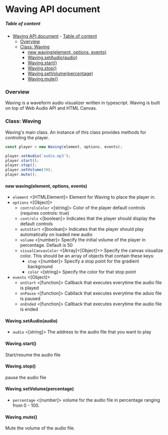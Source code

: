 # Waving API document

##### Table of content

<!-- TOC -->

- [Waving API document](#waving-api-document) - [Table of content](#table-of-content)
  - [Overview](#overview)
  - [Class: Waving](#class-waving)
    - [new waving(element, options, events)](#new-wavingelement-options-events)
    - [Waving.setAudio(audio)](#wavingsetaudioaudio)
    - [Waving.start()](#wavingstart)
    - [Waving.stop()](#wavingstop)
    - [Waving.setVolume(percentage)](#wavingsetvolumepercentage)
    - [Waving.mute()](#wavingmute)

<!-- /TOC -->

### Overview

Waving is a waveform audio visualizer written in typescript. Waving is built on top of Web Audio API and HTML Canvas.

### Class: Waving

Waving's main class. An instance of this class provides methods for controling the player.

```js
const player = new Waving(element, options, events);

player.setAudio('audio.mp3');
player.start();
player.stop();
player.setVolume(30);
player.mute();
```

#### new waving(element, options, events)

- `element` <[HTMLElement]> Element for Waving to place the player in.
- `options` <[Object]>
  - `controlsColor` <[string]> Color of the player default controls (requires controls: true)
  - `controls` <[boolean]> Indicates that the player should display the default controls
  - `autoStart` <[boolean]> Indicates that the player should play automatically on loaded new audio
  - `volume` <[number]> Specify the initial volume of the player in percentage. Default is 50
  - `visualCanvasColor` <[Array]<[Object]>> Specify the canvas visualize color. This should be an array of objects that contain these keys:
    - `stop` <[number]> Specify a stop point for the gradient background
    - `color` <[string]> Specify the color for that stop point
- `events` <[Object]>
  - `onStart` <[function]> Callback that executes everytime the audio file is played
  - `onPause` <[function]> Cabllack that executes everytime the aduio file is paused
  - `onEnded` <[function]> Callback that executes everytime the audio file is ended

#### Waving.setAudio(audio)

- `audio` <[string]> The address to the audio file that you want to play

#### Waving.start()

Start/resume the audio file

#### Waving.stop()

pause the audio file

#### Waving.setVolume(percentage)

- `percentage` <[number]> volume for the audio file in percentage ranging from 0 - 100.

#### Waving.mute()

Mute the volume of the audio file.
